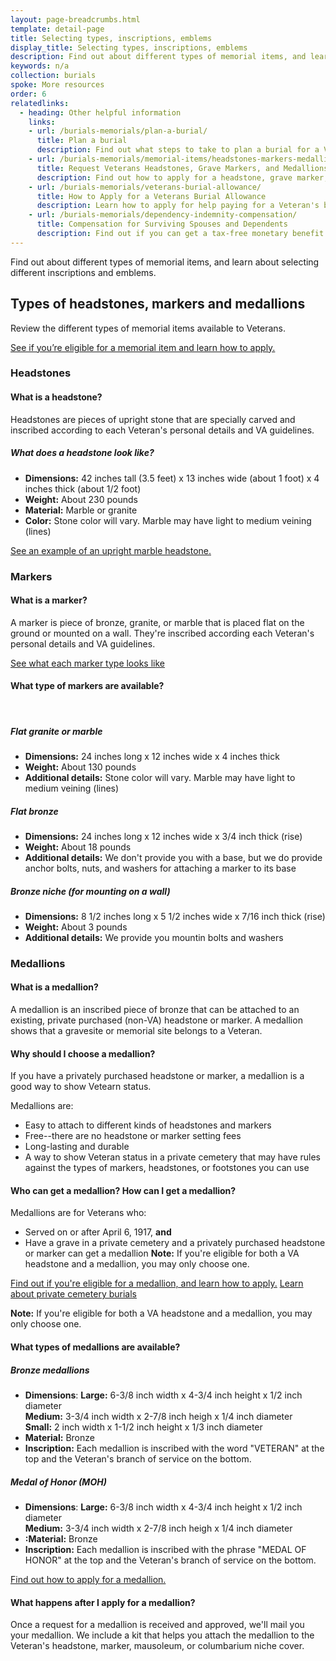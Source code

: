```yaml
---
layout: page-breadcrumbs.html
template: detail-page
title: Selecting types, inscriptions, emblems
display_title: Selecting types, inscriptions, emblems
description: Find out about different types of memorial items, and learn about selecting different inscriptions and emblems. 
keywords: n/a
collection: burials
spoke: More resources
order: 6
relatedlinks:
  - heading: Other helpful information
    links:
    - url: /burials-memorials/plan-a-burial/
      title: Plan a burial
      description: Find out what steps to take to plan a burial for a Veteran, spouse, or dependent family member.
    - url: /burials-memorials/memorial-items/headstones-markers-medallions/
      title: Request Veterans Headstones, Grave Markers, and Medallions
      description: Find out how to apply for a headstone, grave marker, or medallion to honor a Veteran or eligible family member.
    - url: /burials-memorials/veterans-burial-allowance/
      title: How to Apply for a Veterans Burial Allowance
      description: Learn how to apply for help paying for a Veteran's burial and funeral costs.
    - url: /burials-memorials/dependency-indemnity-compensation/
      title: Compensation for Surviving Spouses and Dependents
      description: Find out if you can get a tax-free monetary benefit called Dependency and Indemnity Compensation (DIC).
---
```


<div class="va-introtext">
Find out about different types of memorial items, and learn about selecting different inscriptions and emblems. 
</div>

## Types of headstones, markers and medallions

Review the different types of memorial items available to Veterans. 

[See if you’re eligible for a memorial item and learn how to apply.](/burials-memorials/memorial-items/headstones-markers-medallions/)

### Headstones

#### What is a headstone? 

Headstones are pieces of upright stone that are specially carved and inscribed according to each Veteran's personal details and VA guidelines. 

##### What does a headstone look like?
- **Dimensions:** 42 inches tall (3.5 feet) x 13 inches wide (about 1 foot) x 4 inches thick (about 1/2 foot)
- **Weight:** About 230 pounds
- **Material:** Marble or granite
- **Color:** Stone color will vary. Marble may have light to medium veining (lines)

[See an example of an upright marble headstone.](https://www.cem.va.gov/cem/docs/factsheets/HeadstoneMarkerMedallion_Brochure.pdf)


### Markers

#### What is a marker?

A marker is piece of bronze, granite, or marble that is placed flat on the ground or mounted on a wall. They're inscribed according each Veteran's personal details and VA guidelines.

[See what each marker type looks like](https://www.cem.va.gov/cem/docs/factsheets/HeadstoneMarkerMedallion_Brochure.pdf)

#### What type of markers are available?
<br>

##### Flat granite or marble

- **Dimensions:** 24 inches long x 12 inches wide x 4 inches thick
- **Weight:** About 130 pounds
- **Additional details:** Stone color will vary. Marble may have light to medium veining (lines)


##### Flat bronze

- **Dimensions:** 24 inches long x 12 inches wide x 3/4 inch thick (rise)
- **Weight:** About 18 pounds
- **Additional details:** We don't provide you with a base, but we do provide anchor bolts, nuts, and washers for attaching a marker to its base

##### Bronze niche (for mounting on a wall)

- **Dimensions:** 8 1/2 inches long x 5 1/2 inches wide x 7/16 inch thick (rise)
- **Weight:** About 3 pounds
- **Additional details:** We provide you mountin bolts and washers


### Medallions

#### What is a medallion?

A medallion is an inscribed piece of bronze that can be attached to an existing, private purchased (non-VA) headstone or marker. A medallion shows that a gravesite or memorial site belongs to a Veteran. 

#### Why should I choose a medallion?

If you have a privately purchased headstone or marker, a medallion is a good way to show Vetearn status. 

Medallions are: 

- Easy to attach to different kinds of headstones and markers
- Free--there are no headstone or marker setting fees
- Long-lasting and durable
- A way to show Veteran status in a private cemetery that may have rules against the types of markers, headstones, or footstones you can use


#### Who can get a medallion? How can I get a medallion?

Medallions are for Veterans who: 
- Served on or after April 6, 1917, **and** 
- Have a grave in a private cemetery and a privately purchased headstone or marker can get a medallion
**Note:** If you're eligible for both a VA headstone and a medallion, you may only choose one.


[Find out if you're eligible for a medallion, and learn how to apply.](/burials-memorials/memorial-items/headstones-markers-medallions/)
[Learn about private cemetery burials](/burials-memorials/burial-in-private-cemetery/)


**Note:** If you're eligible for both a VA headstone and a medallion, you may only choose one.

#### What types of medallions are available?

##### Bronze medallions

- **Dimensions**: 
**Large:** 6-3/8 inch width x 4-3/4 inch height x 1/2 inch diameter <br>
**Medium:** 3-3/4 inch width  x 2-7/8 inch heigh x 1/4 inch diameter <br>
**Small:** 2 inch width x 1-1/2 inch height x 1/3 inch diameter <br>
- **Material:** Bronze
- **Inscription:** Each medallion is inscribed with the word "VETERAN" at the top and the Veteran's branch of service on the bottom. 

##### Medal of Honor (MOH)

- **Dimensions**: 
**Large:** 6-3/8 inch width x 4-3/4 inch height x 1/2 inch diameter <br>
**Medium:** 3-3/4 inch width  x 2-7/8 inch heigh x 1/4 inch diameter <br>
- **:Material:** Bronze
- **Inscription:** Each medallion is inscribed with the phrase "MEDAL OF HONOR" at the top and the Veteran's branch of service on the bottom. 

[Find out how to apply for a medallion.](/burials-memorials/memorial-items/headstones-markers-medallions/)

#### What happens after I apply for a medallion?

Once a request for a medallion is received and approved, we'll mail you your medallion. We include a kit that helps you attach the medallion to the Veteran's headstone, marker, mausoleum, or columbarium niche cover. 








